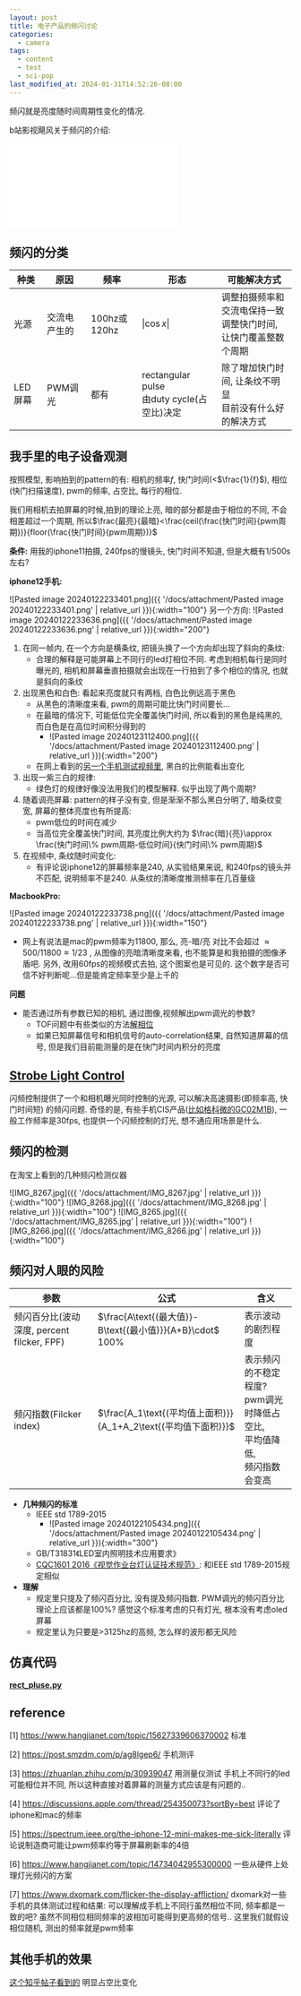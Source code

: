 ```yaml
---
layout: post
title: 电子产品的频闪讨论
categories:
  - camera
tags:
  - content
  - test
  - sci-pop
last_modified_at: 2024-01-31T14:52:26-08:00
---
```

频闪就是亮度随时间周期性变化的情况.

b站影视飓风关于频闪的介绍:
<iframe src="//player.bilibili.com/player.html?aid=666304538&bvid=BV1ua4y127pk&cid=1408505034&p=1" scrolling="no" border="0" frameborder="no" framespacing="0" allowfullscreen="true"> </iframe>

## 频闪的分类

| 种类 | 原因 | 频率 | 形态 | 可能解决方式 |
| ---- | ---- | ---- | ---- | ---- |
| 光源 | 交流电产生的 | 100hz或120hz | $\|\cos x\|$ | 调整拍摄频率和交流电保持一致<br>调整快门时间, 让快门覆盖整数个周期 |
| LED屏幕 | PWM调光 | 都有 | rectangular pulse<br>由duty cycle(占空比)决定 | 除了增加快门时间, 让条纹不明显<br>目前没有什么好的解决方式 |

## 我手里的电子设备观测

按照模型, 影响拍到的pattern的有: 相机的频率$f$, 快门时间(<$\frac{1}{f}$), 相位(快门扫描速度), pwm的频率, 占空比, 每行的相位. 

我们用相机去拍屏幕的时候,拍到的理论上亮, 暗的部分都是由于相位的不同, 不会相差超过一个周期, 所以$\frac{最亮}{最暗}<\frac{ceil(\frac{快门时间}{pwm周期})}{floor(\frac{快门时间}{pwm周期})}$ 

**条件:** 用我的iphone11拍摄, 240fps的慢镜头, 快门时间不知道, 但是大概有1/500s左右? 

**iphone12手机:**


 ![Pasted image 20240122233401.png]({{ '/docs/attachment/Pasted image 20240122233401.png' | relative_url }}){:width="100"}  另一个方向: ![Pasted image 20240122233636.png]({{ '/docs/attachment/Pasted image 20240122233636.png' | relative_url }}){:width="200"} 
 
1. 在同一帧内, 在一个方向是横条纹, 把镜头换了一个方向却出现了斜向的条纹: 
	- 合理的解释是可能屏幕上不同行的led灯相位不同. 考虑到相机每行是同时曝光的, 相机和屏幕垂直拍摄就会出现在一行拍到了多个相位的情况, 也就是斜向的条纹
2. 出现黑色和白色: 看起来亮度就只有两档, 白色比例远高于黑色
	- 从黑色的清晰度来看, pwm的周期可能比快门时间要长...
	- 在最暗的情况下, 可能低位完全覆盖快门时间, 所以看到的黑色是纯黑的, 而白色是在高位时间积分得到的
		- ![Pasted image 20240123112400.png]({{ '/docs/attachment/Pasted image 20240123112400.png' | relative_url }}){:width="200"} 
	- 在网上看到的[另一个手机测试视频里](#其他手机的效果), 黑白的比例能看出变化
3. 出现一紫三白的规律: 
	- 绿色灯的规律好像没法用我们的模型解释. 似乎出现了两个周期?
4. 随着调亮屏幕: pattern的样子没有变, 但是渐渐不那么黑白分明了, 暗条纹变宽, 屏幕的整体亮度也有所提高: 
	- pwm低位的时间在减少
	- 当高位完全覆盖快门时间, 其亮度比例大约为 $\frac{暗}{亮}\approx \frac{快门时间\% pwm周期-低位时间}{快门时间\% pwm周期}$  
1. 在视频中, 条纹随时间变化: 
	- 有评论说iphone12的屏幕频率是240, 从实验结果来说, 和240fps的镜头并不匹配, 说明频率不是240. 从条纹的清晰度推测频率在几百量级

**MacbookPro:** 


![Pasted image 20240122233738.png]({{ '/docs/attachment/Pasted image 20240122233738.png' | relative_url }}){:width="150"} 
- 网上有说法是mac的pwm频率为11800, 那么, 亮-暗/亮 对比不会超过 $\approx 500/11800\approx 1/23$ , 从图像的亮暗清晰度来看, 也不能算是和我拍摄的图像矛盾吧.  另外, 改用60fps的视频模式去拍, 这个图案也是可见的. 这个数字是否可信不好判断呢...但是能肯定频率至少是上千的

**问题**

- 能否通过所有参数已知的相机, 通过图像,视频解出pwm调光的参数?
	- TOF问题中有些类似的方法[解相位](https://zhuanlan.zhihu.com/p/505843064) 
	- 如果已知屏幕信号和相机信号的auto-correlation结果, 自然知道屏幕的信号, 但是我们目前能测量的是在快门时间内积分的亮度

## [Strobe Light Control](https://www.urvision-tw.com/article_detail/17/4.htm) 

闪频控制提供了一个和相机曝光同时控制的光源, 可以解决高速摄影(即频率高, 快门时间短) 的频闪问题. 
奇怪的是, 有些手机CIS产品([比如格科微的GC02M1B](https://www.gcoreinc.com/products/index?cid=2&subcid=5)), 一般工作频率是30fps, 也提供一个闪频控制的灯光, 想不通应用场景是什么. 

## 频闪的检测

在淘宝上看到的几种频闪检测仪器

![IMG_8267.jpg]({{ '/docs/attachment/IMG_8267.jpg' | relative_url }}){:width="100"} ![IMG_8268.jpg]({{ '/docs/attachment/IMG_8268.jpg' | relative_url }}){:width="100"} ![IMG_8265.jpg]({{ '/docs/attachment/IMG_8265.jpg' | relative_url }}){:width="100"} ![IMG_8266.jpg]({{ '/docs/attachment/IMG_8266.jpg' | relative_url }}){:width="100"} 


## 频闪对人眼的风险

| 参数 | 公式 | 含义 |
| ---- | ---- | ---- |
| 频闪百分比(波动深度, percent filcker, FPF) | $\frac{A\text{(最大值)}-B\text{(最小值)}}{A+B}\cdot$ 100% | 表示波动的剧烈程度 |
| 频闪指数(Filcker index) | $\frac{A_1\text{(平均值上面积)}}{A_1+A_2\text{(平均值下面积)}}$ | 表示频闪的不稳定程度?<br>pwm调光时降低占空比,<br> 平均值降低, <br>频闪指数会变高 |

- **几种频闪的标准**
	- IEEE std 1789-2015
		- ![Pasted image 20240122105434.png]({{ '/docs/attachment/Pasted image 20240122105434.png' | relative_url }}){:width="300"}
	- GB/T31831《LED室内照明技术应用要求》
	- [CQC1601 2016《视觉作业台灯认证技术规范》](http://222.66.64.153:8080/sdzg_admin/upload/myupload_3674.pdf): 和IEEE std 1789-2015规定相似
- **理解**
	- 规定里只提及了频闪百分比, 没有提及频闪指数. PWM调光的频闪百分比理论上应该都是100%? 感觉这个标准考虑的只有灯光, 根本没有考虑oled屏幕
	- 规定里认为只要是>3125hz的高频, 怎么样的波形都无风险


## 仿真代码

[**rect_pluse.py**](https://gist.github.com/roshameow/46245e2e9772d9afb1913a27a350bc4b#file-rect_pluse-py)
## reference 
<span id="ref"></span>

[1] https://www.hangjianet.com/topic/15627339606370002 标准

[2] https://post.smzdm.com/p/ag8lgep6/ 手机测评

[3] https://zhuanlan.zhihu.com/p/30939047 用测量仪测试 手机上不同行的led可能相位并不同, 所以这种直接对着屏幕的测量方式应该是有问题的..

[4] https://discussions.apple.com/thread/254350073?sortBy=best 评论了iphone和mac的频率

[5] https://spectrum.ieee.org/the-iphone-12-mini-makes-me-sick-literally 评论说制造商可能让pwm频率约等于屏幕刷新率的4倍

[6] https://www.hangjianet.com/topic/14734042955300000 一些从硬件上处理灯光频闪的方案

[7] https://www.dxomark.com/flicker-the-display-affliction/ dxomark对一些手机的具体测试过程和结果: 可以理解成手机上不同行虽然相位不同, 频率都是一致的吧? 虽然不同相位相同频率的波相加可能得到更高频的信号.. 这里我们就假设相位随机, 测出的频率就是pwm频率
## 其他手机的效果

[这个知乎帖子看到的](https://zhuanlan.zhihu.com/p/414216581) 明显占空比变化



